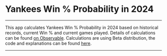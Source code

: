 # Yankees Win % Probability in 2024

---

This app calculates Yankees Win % Probability in 2024 based on historical records, current Win % and current games played. Details of calculations can be found [on Observable](https://observablehq.com/@nd/yankees-2024-win-probabilities). Calculations are using Beta distribution, the code and explanations can be found [here](https://observablehq.com/@nd/beta-distribution-for-win-probability-calculations).

---

